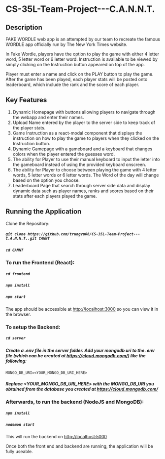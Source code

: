# CS-35L-Team-Project---C.A.N.N.T.

## Description

FAKE WORDLE web app is an attempted by our team to recreate the famous WORDLE app officially run by The New York Times website. 

In Fake Wordle, players have the option to play the game with either 4 letter word, 5 letter word or 6 letter word. Instruction is available to be viewed by simply clicking on the Instruction button appeared on top of the app.

Player must enter a name and click on the PLAY button to play the game. After the game has been played, each player stats will be posted onto leaderboard, which include the rank and the score of each player. 

## Key Features

  1. Dynamic Homepage with buttons allowing players to navigate through the webapp and enter their names. 
  2. Upload Name entered by the player to the server side to keep track of the player stats.  
  3. Game Instruction as a react-modal component that displays the instruction on how to play the game to players when they clicked on the Instruction button.
  4. Dynamic Gamepage with a gameboard and a keyboard that changes colors when the player entered the guesses word. 
  5. The ability for Player to use their manual keyboard to input the letter into the gameboard instead of using the provided keyboard onscreen.
  6. The ability for Player to choose between playing the game with 4 letter words, 5 letter words or 6 letter words. The Word of the day will change based on the option you choose. 
  7. Leaderboard Page that search through server side data and display dynamic data such as player names, ranks and scores based on their stats after each players played the game.  

## Running the Application

Clone the Repository:

##### `git clone https://github.com/trungvu08/CS-35L-Team-Project---C.A.N.N.T..git CANNT`

##### `cd CANNT`

### To run the Frontend (React):

##### `cd frontend`

##### `npm install`

##### `npm start`

The app should be accessible at
[http://localhost:3000](http://localhost:3000) so you can view it in the browser.

### To setup the Backend:

##### `cd server`

##### Create a .env file in the server folder. Add your mongodb uri to the .env file (which can be created at https://cloud.mongodb.com/) like the following:
`MONGO_DB_URI=<YOUR_MONGO_DB_URI_HERE>`

##### Replace <YOUR_MONGO_DB_URI_HERE> with the MONGO_DB_URI you obtained from the database you created at https://cloud.mongodb.com/

### Afterwards, to run the backend (NodeJS and MongoDB):

##### `npm install`

##### `nodemon start`

This will run the backend on [http://localhost:5000](http://localhost:5000)

Once both the front end and backend are running, the application will be fully useable.